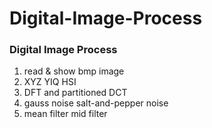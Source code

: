 # Digital-Image-Process

### Digital Image Process 

1. read &amp; show bmp image 
2. XYZ  YIQ  HSI 
3. DFT and partitioned DCT 
4. gauss noise salt-and-pepper noise 
5. mean filter mid filter 
